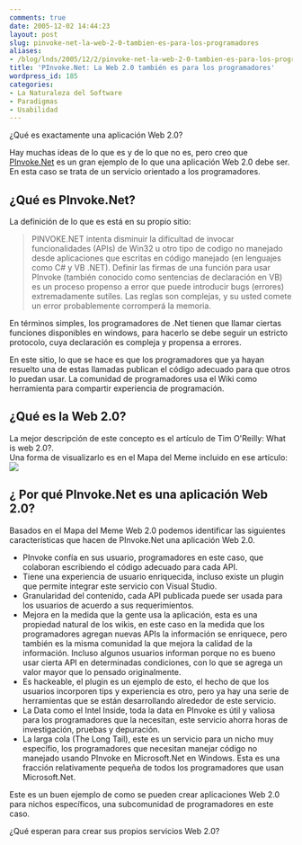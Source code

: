 ```yaml
---
comments: true
date: 2005-12-02 14:44:23
layout: post
slug: pinvoke-net-la-web-2-0-tambien-es-para-los-programadores
aliases: 
- /blog/lnds/2005/12/2/pinvoke-net-la-web-2-0-tambien-es-para-los-programadores
title: 'PInvoke.Net: La Web 2.0 también es para los programadores'
wordpress_id: 185
categories:
- La Naturaleza del Software
- Paradigmas
- Usabilidad
---
```


¿Qué es exactamente una aplicación Web 2.0?

Hay muchas ideas de lo que es y de lo que no es, pero creo que [PInvoke.Net](http://www.pinvoke.net/) es un gran ejemplo de lo que una aplicación Web 2.0 debe ser. En esta caso se trata de un servicio orientado a los programadores.

## ¿Qué es PInvoke.Net?

La definición de lo que es está en su propio sitio:

> PINVOKE.NET intenta disminuir la dificultad de invocar funcionalidades (APIs) de Win32 u otro tipo de codigo no manejado desde aplicaciones que escritas en código manejado (en lenguajes como C# y VB .NET). Definir las firmas de una función para usar PInvoke (también conocido como sentencias de declaración en VB) es un proceso propenso a error que puede introducir bugs (errores) extremadamente sutiles. Las reglas son complejas, y su usted comete un error probablemente corromperá la memoria.

En términos simples, los programadores de .Net tienen que llamar ciertas funciones disponibles en windows, para hacerlo se debe seguir un estricto protocolo, cuya declaración es compleja y propensa a errores.

En este sitio, lo que se hace es que los programadores que ya hayan resuelto una de estas llamadas publican el código adecuado para que otros lo puedan usar. La comunidad de programadores usa el Wiki como herramienta para compartir experiencia de programación.

## ¿Qué es la Web 2.0?

La mejor descripción de este concepto es el artículo de Tim O'Reilly: What is web 2.0?.  
Una forma de visualizarlo es en el Mapa del Meme incluido en ese artículo:  
![](https://www.oreillynet.com/oreilly/tim/news/2005/09/30/graphics/figure1.jpg)

## ¿ Por qué PInvoke.Net es una aplicación Web 2.0?

Basados en el Mapa del Meme Web 2.0 podemos identificar las siguientes características que hacen de PInvoke.Net una aplicación Web 2.0.

  * PInvoke confía en sus usuario, programadores en este caso, que colaboran escribiendo el código adecuado para cada API.
  * Tiene una experiencia de usuario enriquecida, incluso existe un plugin que permite integrar este servicio con Visual Studio.
  * Granularidad del contenido, cada API publicada puede ser usada para los usuarios de acuerdo a sus requerimientos.
  * Mejora en la medida que la gente usa la aplicación, esta es una propiedad natural de los wikis, en este caso en la medida que los programadores agregan nuevas APIs la información se enriquece, pero también es la misma comunidad la que mejora la calidad de la información. Incluso algunos usuarios informan porque no es bueno usar cierta API en determinadas condiciones, con lo que se agrega un valor mayor que lo pensado originalmente.
  * Es hackeable, el plugin es un ejemplo de esto, el hecho de que los usuarios incorporen tips y experiencia es otro, pero ya hay una serie de herramientas que se están desarrollando alrededor de este servicio.
  * La Data como el Intel Inside, toda la data en PInvoke es útil y valiosa para los programadores que la necesitan, este servicio ahorra horas de investigación, pruebas y depuración.
  * La larga cola (The Long Tail), este es un servicio para un nicho muy específio, los programadores que necesitan manejar código no manejado usando PInvoke en Microsoft.Net en Windows. Esta es una fracción relativamente pequeña de todos los programadores que usan Microsoft.Net.

Este es un buen ejemplo de como se pueden crear aplicaciones Web 2.0 para nichos específicos, una subcomunidad de programadores en este caso.

¿Qué esperan para crear sus propios servicios Web 2.0?




